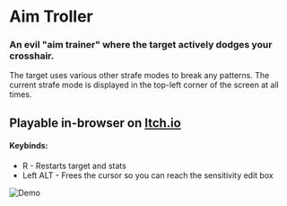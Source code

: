 # Aim Troller 
### An evil "aim trainer" where the target actively dodges your crosshair.
<p> The target uses various other strafe modes to break any patterns. The current strafe mode is displayed in the top-left corner of the screen at all times. </p>

## Playable in-browser on [Itch.io](https://gabelallen.itch.io/aim-troller)

#### Keybinds:
- R - Restarts target and stats
- Left ALT - Frees the cursor so you can reach the sensitivity edit box

![Demo](./aimdemo.gif)
